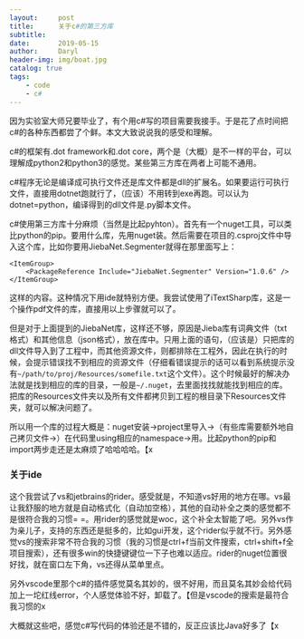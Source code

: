 ```yaml
---
layout:     post
title:      关于c#的第三方库
subtitle:   
date:       2019-05-15
author:     Daryl
header-img: img/boat.jpg
catalog: true
tags:
    - code
    - c#
---
```


因为实验室大师兄要毕业了，有个用c#写的项目需要我接手。于是花了点时间把c#的各种东西都尝了个鲜。本文大致说说我的感受和理解。

c#的框架有.dot framework和.dot core，两个是（大概）是不一样的平台，可以理解成python2和python3的感觉。某些第三方库在两者上可能不通用。

c#程序无论是编译成可执行文件还是库文件都是dll的扩展名。如果要运行可执行文件，直接用dotnet跑就行了，（应该）不用转到exe再跑。可以认为dotnet=python，编译得到的dll文件是.py脚本文件。

c#使用第三方库十分麻烦（当然是比起pyhton）。首先有一个nuget工具，可以类比python的pip。要用什么库，先用nuget装。然后需要在项目的.csproj文件中导入这个库，比如你要用JiebaNet.Segmenter就得在那里面写上：
```csproj
<ItemGroup>
    <PackageReference Include="JiebaNet.Segmenter" Version="1.0.6" />
</ItemGroup>
```
这样的内容。这种情况下用ide就特别方便。我尝试使用了iTextSharp库，这是一个操作pdf文件的库，直接用以上步骤就可以了。

但是对于上面提到的JiebaNet库，这样还不够，原因是Jieba库有词典文件（txt格式）和其他信息（json格式），放在库中。只用上面的语句，（应该是）只把库的dll文件导入到了工程中，而其他资源文件，则都排除在工程外，因此在执行的时候，会提示错误找不到相应的资源文件（仔细看错误提示的话可以看到系统提示没有`~/path/to/proj/Resources/somefile.txt`这个文件）。这个时候最好的解决办法就是找到相应的库的目录，一般是`~/.nuget`，去里面找找就能找到相应的库。把库的Resources文件夹以及所有文件都拷贝到工程的根目录下Resources文件夹，就可以解决问题了。

所以用一个库的过程大概是：nuget安装->project里导入->（有些库需要额外地自己拷贝文件->）在代码里using相应的namespace->用。比起python的pip和import两步走还是太麻烦了哈哈哈哈。【x

### 关于ide

这个我尝试了vs和jetbrains的rider。感受就是，不知道vs好用的地方在哪。vs最让我舒服的地方就是自动格式化（自动加空格），其他的自动补全之类的感觉都不是很符合我的习惯= =。用rider的感觉就是woc，这个补全太智能了吧。另外vs作为亲儿子，支持的东西还是挺多的，比如gui开发，这个rider似乎就不行。另外感觉vs的搜索非常不符合我的习惯（我的习惯是ctrl+f当前文件搜索，ctrl+shift+f全项目搜索），还有很多win的快捷键键位一下子也难以适应。rider的nuget位置很好找，就在窗口左下角，vs还得从菜单里点。

另外vscode里那个c#的插件感觉莫名其妙的，很不好用，而且莫名其妙会给代码加上一坨红线error，个人感觉体验不好，卸载了。【但是vscode的搜索是最符合我习惯的x



大概就这些吧，感觉c#写代码的体验还是不错的，反正应该比Java好多了【x

